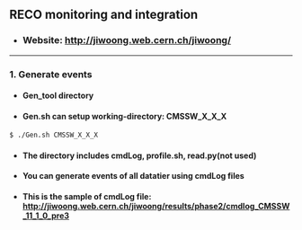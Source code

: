 ## RECO monitoring and integration  
 - ### Website: http://jiwoong.web.cern.ch/jiwoong/  
---

### 1. Generate events  
 - #### **Gen_tool** directory  
 - #### **Gen.sh** can setup working-directory: CMSSW_X_X_X
```bash
$ ./Gen.sh CMSSW_X_X_X
```      
 - #### The directory includes **cmdLog**, **profile.sh**, read.py(not used)  
 - #### You can generate events of all datatier using cmdLog files  
 - #### This is the sample of cmdLog file: http://jiwoong.web.cern.ch/jiwoong/results/phase2/cmdlog_CMSSW_11_1_0_pre3  

 
